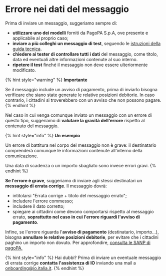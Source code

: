 # Errore nei dati del messaggio

Prima di inviare un messaggio, suggeriamo sempre di:

* **utilizzare uno dei modelli** forniti da PagoPA S.p.A, ove presente e applicabile al proprio caso;
* **inviare a più colleghi un messaggio di test**, seguendo le [istruzioni della guida tecnica](http://127.0.0.1:5000/s/coSKRte21UjDBRWKLtEs/funzionalita/inviare-un-messaggio/messaggi-di-test).
* **chiedere ai tester di controllare tutti i dati** del messaggio, come titolo, data ed eventuali altre informazioni contenute al suo interno.&#x20;
* **ripetere il test** finché il messaggio non deve essere ulteriormente modificato.

{% hint style="warning" %}
**Importante**

Se il messaggio include un avviso di pagamento, prima di inviarlo bisogna verificare che siano state generate le relative posizioni debitorie. In caso contrario, i cittadini si troverebbero con un avviso che non possono pagare.
{% endhint %}

Nel caso in cui venga comunque inviato un messaggio con un errore di questo tipo, suggeriamo di **valutare la gravità dell'errore** rispetto al contenuto del messaggio.

{% hint style="info" %}
**Un esempio**

Un errore di battitura nel corpo del messaggio non è grave: il destinatario comprenderà comunque le informazioni contenute all'interno della comunicazione.

Una data di scadenza o un importo sbagliato sono invece errori gravi.
{% endhint %}

**Se l'errore è grave**, suggeriamo di inviare agli stessi destinatari un **messaggio di errata corrige**. Il messaggio dovrà:

* intitolarsi "Errata corrige + titolo del messaggio errato";
* includere l'errore commesso;
* includere il dato corretto;
* spiegare ai cittadini come devono comportarsi rispetto al messaggio errato, **soprattutto nel caso in cui l'errore riguardi l'avviso di pagamento**.

Infine, se l'errore riguarda l'**avviso di pagamento** (destinatario, importo...), bisogna **annullare le relative posizioni debitorie**, per evitare che i cittadini paghino un importo non dovuto. Per approfondire, [consulta le SANP di pagoPA.](https://docs.pagopa.it/sanp/casi-duso/pagamento-di-un-avviso-presso-psp)

{% hint style="info" %}
Hai dubbi? Prima di inviare un eventuale messaggio di errata corrige **contatta l'assistenza di IO** inviando una mail a [onboarding@io.italia.it](mailto:onboarding@io.italia.it).
{% endhint %}
